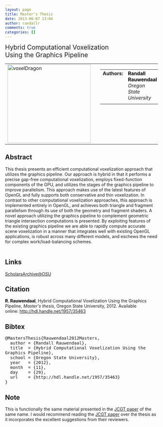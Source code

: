 ```yaml
---
layout: page
title: Master's Thesis
date: 2013-06-07 13:04
author: randallr
comments: true
categories: []
---
```

<span style="font-size:1.5em;">Hybrid Computational Voxelization Using the Graphics Pipeline</span>
<table style="border:none;" width="100%" cellspacing="0">
<tbody>
<tr valign="top">
<td style="border:none;" width="200"><a href="http://randallr.files.wordpress.com/2013/03/voxeldragon.png"><img class="alignnone size-full wp-image-405" src="http://randallr.files.wordpress.com/2013/03/voxeldragon.png" alt="voxelDragon" width="274" height="257" /></a></td>
<td style="border:none;" width="10px"></td>
<td style="border:none;">
<table style="border:none;" cellspacing="0">
<tbody>
<tr valign="top">
<td style="border:none;" width="50px"><b>Authors:</b></td>
<td style="border:none;"><b style="color:#000000;">Randall Rauwendaal</b>
<i>Oregon State University</i></td>
</tr>
<tr>
<td style="border:none;"></td>
<td style="border:none;"></td>
</tr>
</tbody>
</table>
</td>
</tr>
</tbody>
</table>
<h2>Abstract</h2>
<div>This thesis presents an efficient computational voxelization approach that utilizes the graphics pipeline. Our approach is hybrid in that it performs a precise gap-free computational voxelization, employs fixed-function components of the GPU, and utilizes the stages of the graphics pipeline to improve parallelism. This approach makes use of the latest features of OpenGL and fully supports both conservative and thin voxelization. In contrast to other computational voxelization approaches, this approach is implemented entirely in OpenGL, and achieves both triangle and fragment parallelism through its use of both the geometry and fragment shaders. A novel approach utilizing the graphics pipeline to complement geometric triangle intersection computations is presented. By exploiting features of the existing graphics pipeline we are able to rapidly compute accurate scene voxelization in a manner that integrates well with existing OpenGL applications, is robust across many different models, and eschews the need for complex work/load-balancing schemes.</div>
&nbsp;
<h2>Links</h2>
<a href="http://hdl.handle.net/1957/35463">ScholarsArchive@OSU</a>
<h2>Citation</h2>
<b style="color:#000000;">R. Rauwendaal</b>, Hybrid Computational Voxelization Using the Graphics Pipeline, <i>Master's thesis</i>, Oregon State University, 2012. Available online: <a href="http://hdl.handle.net/1957/35463">http://hdl.handle.net/1957/35463</a>
<h2>Bibtex</h2>
<pre style="word-wrap:break-word;white-space:pre-wrap;">@MastersThesis{Rauwendaal2012Masters,
  author = {Randall Rauwendaal},
  title  = {Hybrid Computational Voxelization Using the Graphics Pipeline},
  school = {Oregon State University},
  year   = {2012},
  month  = {11},
  day    = {29},
  url    = {http://hdl.handle.net/1957/35463}
}</pre>
<h2>Note</h2>
This is functionally the same material presented in the <a href="http://jcgt.org/published/0002/01/02/">JCGT paper</a> of the same name. I would recommend reading the <a href="http://jcgt.org/published/0002/01/02/">JCGT paper</a> over the thesis as it incorporates the excellent suggestions from their reviewers.
